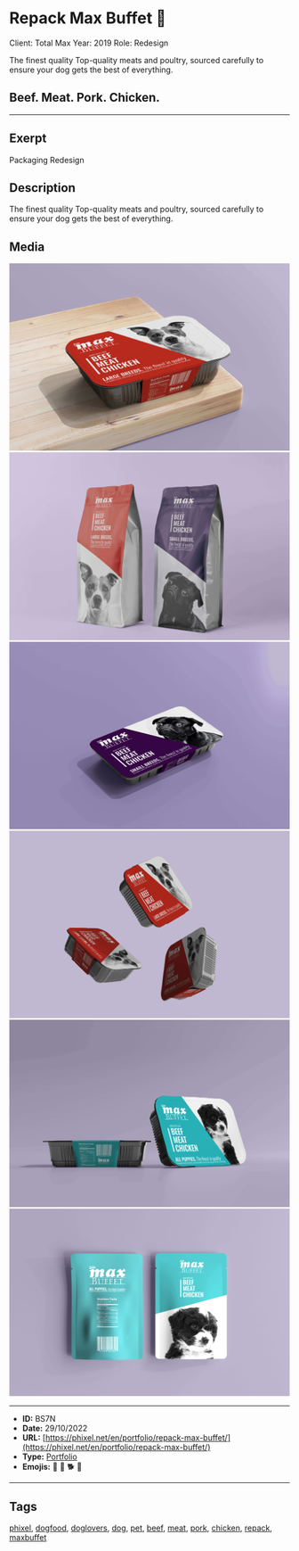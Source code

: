 # Repack Max Buffet 🐶
Client: Total Max
Year: 2019
Role: Redesign

The finest quality
Top-quality meats and poultry, sourced carefully to ensure your dog gets the best of everything.

## Beef. Meat. Pork. Chicken.
------------
## Exerpt
Packaging Redesign
## Description
The finest quality Top-quality meats and poultry, sourced carefully to ensure your dog gets the best of everything.
## Media
<img src="media/6f3abbbc/max-buffet-01-1.jpg">
<img src="media/056fb5f1/max-buffet-02-1.jpg">
<img src="media/70580fa6/max-buffet-03-1.jpg">
<img src="media/4e9b3852/max-buffet-04-1.jpg">
<img src="media/7152c41e/max-buffet-05-1.jpg">
<img src="media/d4976e0c/max-buffet-06.jpg">

------------
- **ID:** BS7N
- **Date:** 29/10/2022
- **URL:** [https://phixel.net/en/portfolio/repack-max-buffet/](https://phixel.net/en/portfolio/repack-max-buffet/)
- **Type:** [Portfolio](#portfolio)
- **Emojis:** 🐶 🐩 🐕 🦺

------------
## Tags
[phixel](#phixel), [dogfood](#dogfood), [doglovers](#doglovers), [dog](#dog), [pet](#pet), [beef](#beef), [meat](#meat), [pork](#pork), [chicken](#chicken), [repack](#repack), [maxbuffet](#maxbuffet)
